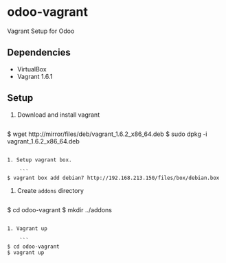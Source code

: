 odoo-vagrant
============

Vagrant Setup for Odoo

Dependencies
------------

* VirtualBox
* Vagrant 1.6.1

Setup
-----

1. Download and install vagrant

   ```
$ wget http://mirror/files/deb/vagrant_1.6.2_x86_64.deb
$ sudo dpkg -i vagrant_1.6.2_x86_64.deb
```

1. Setup vagrant box.

	```
$ vagrant box add debian7 http://192.168.213.150/files/box/debian.box
```

1. Create `addons` directory

	```
$ cd odoo-vagrant
$ mkdir ../addons
```

1. Vagrant up

	```
$ cd odoo-vagrant
$ vagrant up
```
